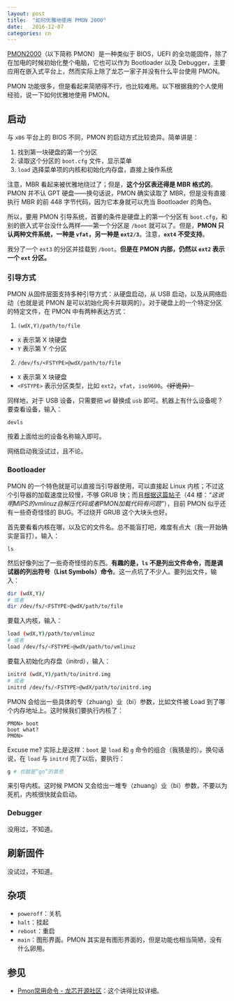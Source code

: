 ```yaml
---
layout: post
title:  "如何优雅地使用 PMON 2000"
date:   2016-12-07
categories: cn
---
```


[PMON2000][pmon]（以下简称 PMON）是一种类似于 BIOS，UEFI 的全功能固件，除了在加电的时候初始化整个电脑，它也可以作为 Bootloader 以及 Debugger，主要应用在嵌入式平台上，然而实际上除了龙芯一家子并没有什么平台使用 PMON。

PMON 功能很多，但是看起来简陋得不行，也比较难用。以下根据我的个人使用经验，说一下如何优雅地使用 PMON。

[pmon]: www.opsycon.se/PMON2000/Main

## 启动

与 `x86` 平台上的 BIOS 不同，PMON 的启动方式比较诡异。简单讲是：

1. 找到第一块硬盘的第一个分区
2. 读取这个分区的 `boot.cfg` 文件，显示菜单
3. `load` 选择菜单项的内核和初始化内存盘，直接上操作系统

注意，MBR 看起来被优雅地绕过了；但是，**这个分区表还得是 MBR 格式的**。PMON 并不认 GPT 硬盘——换句话说，PMON 确实读取了 MBR，但是没有直接执行 MBR 的前 448 字节代码，因为它本身就可以充当 Bootloader 的角色。

所以，要用 PMON 引导系统，首要的条件是硬盘上的第一个分区有 `boot.cfg`，和别的嵌入式平台没什么两样——第一个分区是 `/boot` 就可以了。但是，**PMON 只认两种文件系统，一种是 `vfat`，另一种是 `ext2/3`**。注意，**`ext4` 不受支持**。

我分了一个 `ext3` 的分区并挂载到 `/boot`。**但是在 PMON 内部，仍然以 `ext2` 表示一个 `ext` 分区。**

### 引导方式

PMON 从固件层面支持多种引导方式：从硬盘启动，从 USB 启动，以及从网络启动（也就是说 PMON 是可以初始化网卡并联网的）。对于硬盘上的一个特定分区的特定文件，在 PMON 中有两种表达方式：

1. `(wdX,Y)/path/to/file`
  - `X` 表示第 X 块硬盘
  - `Y` 表示第 Y 个分区
2. `/dev/fs/<FSTYPE>@wdX/path/to/file`
  - `X` 表示第 X 块硬盘
  - `<FSTYPE>` 表示分区类型，比如 `ext2`，`vfat`，`iso9600`。~~（好诡异）~~

同样地，对于 USB 设备，只需要把 `wd` 替换成 `usb` 即可。机器上有什么设备呢？要查看设备，输入：

```
devls
```

按着上面给出的设备名称输入即可。

网络启动我没试过，且不论。

### Bootloader

PMON 的一个特色就是可以直接当引导器使用，可以直接起 Linux 内核；不过这个引导器的加载速度比较慢，不够 GRUB 快；而且[根据这篇帖子][tieba-pmon-load]（44 楼：*“这说明MIPS的vmlinuz自解压代码或者PMON加载代码有问题”*），目前 PMON 似乎还有一些奇奇怪怪的 BUG。不过绕开 GRUB 这个大块头也好。

首先要看看内核在哪，以及它的文件名。总不能盲打吧，难度有点大（我一开始确实是盲打）。输入：

```
ls
```

然后好像列出了一些奇奇怪怪的东西。**有趣的是，`ls` 不是列出文件命令，而是调试器的列出符号（List Symbols）命令**。这一点坑了不少人。要列出文件，输入：

```bash
dir (wdX,Y)/
# 或者
dir /dev/fs/<FSTYPE>@wdX/path/to/file
```

要载入内核，输入：

```bash
load (wdX,Y)/path/to/vmlinuz
# 或者
load /dev/fs/<FSTYPE>@wdX/path/to/vmlinuz
```

要载入初始化内存盘（initrd），输入：

```bash
initrd (wdX,Y)/path/to/initrd.img
# 或者
initrd /dev/fs/<FSTYPE>@wdX/path/to/initrd.img
```

PMON 会给出一些具体的专（zhuang）业（bi）参数，比如文件被 Load 到了哪个内存地址上。这时候我们要执行内核了：

```
PMON> boot
boot what?
PMON>
```

Excuse me? 实际上是这样：`boot` 是 `load` 和 `g` 命令的组合（我猜是的）。换句话说，在 `load` 与 `initrd` 完了以后，要执行：

```bash
g # 也就是“go”的意思
```

来引导内核。这时候 PMON 又会给出一堆专（zhuang）业（bi）参数，不要以为死机，内核很快就会启动。

[tieba-pmon-load]: http://tieba.baidu.com/p/4715797982

### Debugger

没用过，不知道。

## 刷新固件

没试过，不知道。

## 杂项

- `poweroff`：关机
- `halt`：挂起
- `reboot`：重启
- `main`：图形界面。PMON 其实是有图形界面的，但是功能也相当简陋，没有什么卵用。

## 参见

- [Pmon常用命令 - 龙芯开源社区](http://www.loongnix.org/index.php/Pmon%E5%B8%B8%E7%94%A8%E5%91%BD%E4%BB%A4)：这个讲得比较详细。
